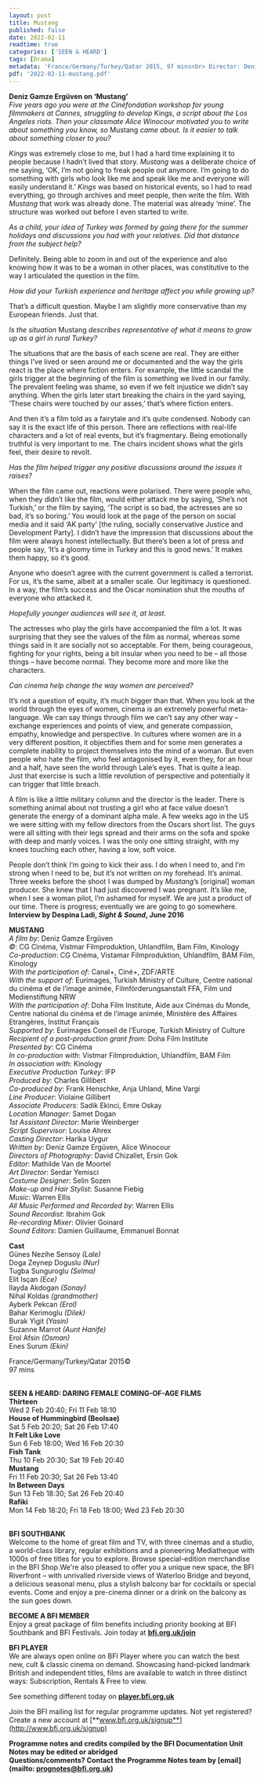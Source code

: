 ```yaml
---
layout: post
title: Mustang
published: false
date: 2022-02-11
readtime: true
categories: ['SEEN & HEARD']
tags: [Drama]
metadata: 'France/Germany/Turkey/Qatar 2015, 97 mins<br> Director: Deniz Gamze Ergüven'
pdf: '2022-02-11-mustang.pdf'
---
```


**Deniz Gamze Ergüven on ‘Mustang’**<br>
_Five years ago you were at the Cinéfondation workshop for young filmmakers at Cannes, struggling to develop_ Kings, _a script about the Los Angeles riots. Then your classmate Alice Winocour motivated you to write about something you know, so_ Mustang _came about. Is it easier to talk about something closer to you?_

_Kings_ was extremely close to me, but I had a hard time explaining it to people because I hadn’t lived that story. _Mustang_ was a deliberate choice of me saying, ‘OK, I’m not going to freak people out anymore. I’m going to do something with girls who look like me and speak like me and everyone will easily understand it.’ _Kings_ was based on historical events, so I had to read everything, go through archives and meet people, then write the film. With _Mustang_ that work was already done. The material was already ‘mine’. The structure was worked out before I even started to write.

_As a child, your idea of Turkey was formed by_ _going there for the summer holidays and discussions you had with your relatives. Did that distance from the subject help?_

Definitely. Being able to zoom in and out of the experience and also knowing how it was to be a woman in other places, was constitutive to the way I articulated the question in the film.

_How did your Turkish experience and heritage affect you while growing up?_

That’s a difficult question. Maybe I am slightly more conservative than my European friends. Just that.

_Is the situation_ Mustang _describes representative of what it means to grow up as a girl in rural Turkey?_

The situations that are the basis of each scene are real. They are either things I’ve lived or seen around me or documented and the way the girls react is the place where fiction enters. For example, the little scandal the girls trigger at the beginning of the film is something we lived in our family. The prevalent feeling was shame, so even if we felt injustice we didn’t say anything. When the girls later start breaking the chairs in the yard saying, ‘These chairs were touched by our asses,’ that’s where fiction enters.

And then it’s a film told as a fairytale and it’s quite condensed. Nobody can say it is the exact life of this person. There are reflections with real-life characters and a lot of real events, but it’s fragmentary. Being emotionally truthful is very important to me. The chairs incident shows what the girls feel, their desire to revolt.

_Has the film helped trigger any positive discussions around the issues it raises?_

When the film came out, reactions were polarised. There were people who, when they didn’t like the film, would either attack me by saying, ‘She’s not Turkish,’ or the film by saying, ‘The script is so bad, the actresses are so bad, it’s so boring.’ You would look at the page of the person on social media and it said ‘AK party’ [the ruling, socially conservative Justice and Development Party]. I didn’t have the impression that discussions about the film were always honest intellectually. But there’s been a lot of press and people say, ‘It’s a gloomy time in Turkey and this is good news.’ It makes them happy, so it’s good.

Anyone who doesn’t agree with the current government is called a terrorist. For us, it’s the same, albeit at a smaller scale. Our legitimacy is questioned. In a way, the film’s success and the Oscar nomination shut the mouths of everyone who attacked it.

_Hopefully younger audiences will see it, at least._

The actresses who play the girls have accompanied the film a lot. It was surprising that they see the values of the film as normal, whereas some things said in it are socially not so acceptable. For them, being courageous, fighting for your rights, being a bit insular when you need to be – all those things – have become normal. They become more and more like the characters.

_Can cinema help change the way women are perceived?_

It’s not a question of equity, it’s much bigger than that. When you look at the world through the eyes of women, cinema is an extremely powerful meta-language. We can say things through film we can’t say any other way – exchange experiences and points of view, and generate compassion, empathy, knowledge and perspective. In cultures where women are in a very different position, it objectifies them and for some men generates a complete inability to project themselves into the mind of a woman. But even people who hate the film, who feel antagonised by it, even they, for an hour and a half, have seen the world through Lale’s eyes. That is quite a leap. Just that exercise is such a little revolution of perspective and potentially it can trigger that little breach.

A film is like a little military column and the director is the leader. There is something animal about not trusting a girl who at face value doesn’t generate the energy of a dominant alpha male. A few weeks ago in the US we were sitting with my fellow directors from the Oscars short list. The guys were all sitting with their legs spread and their arms on the sofa and spoke with deep and manly voices. I was the only one sitting straight, with my knees touching each other, having a low, soft voice.

People don’t think I’m going to kick their ass. I do when I need to, and I’m strong when I need to be, but it’s not written on my forehead. It’s animal. Three weeks before the shoot I was dumped by _Mustang_’s [original] woman producer. She knew that I had just discovered I was pregnant. It’s like me, when I see a woman pilot, I’m ashamed for myself. We are just a product of our time. There is progress; eventually we are going to go somewhere.<br>
**Interview by Despina Ladi, _Sight & Sound_, June 2016**<br>

**MUSTANG**<br>
_A film by_: Deniz Gamze Ergüven  
_©_: CG Cinéma, Vistmar Filmproduktion, Uhlandfilm, Bam Film, Kinology  
_Co-production_: CG Cinéma, Vistamar Filmproduktion, Uhlandfilm, BAM Film, Kinology  
_With the participation of_: Canal+, Ciné+, ZDF/ARTE  
_With the support of_: Eurimages, Turkish Ministry of Culture, Centre national du cinéma et de l’image animée, Filmförderungsanstalt FFA, Film und Medienstiftung NRW  
_With the participation of_: Doha Film Institute, Aide aux Cinémas du Monde, Centre national du cinéma et de l’image animée, Ministère des Affaires Etrangères, Institut Français  
_Supported by_: Eurimages Conseil de l’Europe, Turkish Ministry of Culture  
_Recipient of a post-production grant from_: Doha Film Institute  
_Presented by_: CG Cinéma  
_In co-production with_: Vistmar Filmproduktion, Uhlandfilm, BAM Film  
_In association with_: Kinology  
_Executive Production Turkey_: IFP  
_Produced by_: Charles Gillibert  
_Co-produced by_: Frank Henschke, Anja Uhland, Mine Vargi  
_Line Producer_: Violaine Gillibert  
_Associate Producers_: Sadik Ekinci, Emre Oskay  
_Location Manager_: Samet Dogan  
_1st Assistant Director_: Marie Weinberger  
_Script Supervisor_: Louise Ahrex  
_Casting Director_: Harika Uygur  
_Written by_: Deniz Gamze Ergüven, Alice Winocour  
_Directors of Photography_: David Chizallet, Ersin Gok<br>
_Editor_: Mathilde Van de Moortel  
_Art Director_: Serdar Yemisci  
_Costume Designer_: Selin Sozen  
_Make-up and Hair Stylist_: Susanne Fiebig  
_Music_: Warren Ellis  
_All Music Performed and Recorded by_: Warren Ellis  
_Sound Recordist_: Ibrahim Gok  
_Re-recording Mixer_: Olivier Goinard  
_Sound Editors_: Damien Guillaume, Emmanuel Bonnat<br>

**Cast**<br>
Günes Nezihe Sensoy _(Lale)_  
Doga Zeynep Doguslu _(Nur)_  
Tugba Sunguroglu _(Selma)_  
Elit Isçan _(Ece)_  
Ilayda Akdogan _(Sonay)_  
Nihal Koldas _(grandmother)_  
Ayberk Pekcan _(Erol)_  
Bahar Kerimoglu _(Dilek)_  
Burak Yigit _(Yasin)_  
Suzanne Marrot _(Aunt Hanife)_  
Erol Afsin _(Osman)_  
Enes Surum _(Ekin)_<br>

France/Germany/Turkey/Qatar 2015©<br>
97 mins<br>
<br>

**SEEN & HEARD: DARING FEMALE COMING-OF-AGE FILMS**<br>
**Thirteen**<br>
Wed 2 Feb 20:40; Fri 11 Feb 18:10<br>
**House of Hummingbird (Beolsae)**<br>
Sat 5 Feb 20:20; Sat 26 Feb 17:40<br>
**It Felt Like Love**<br>
Sun 6 Feb 18:00; Wed 16 Feb 20:30<br>
**Fish Tank**<br>
Thu 10 Feb 20:30; Sat 19 Feb 20:40<br>
**Mustang**<br>
Fri 11 Feb 20:30; Sat 26 Feb 13:40<br>
**In Between Days**<br>
Sun 13 Feb 18:30; Sat 26 Feb 20:40<br>
**Rafiki**<br>
Mon 14 Feb 18:20; Fri 18 Feb 18:00; Wed 23 Feb 20:30<br>
<br>

**BFI SOUTHBANK**  
Welcome to the home of great film and TV, with three cinemas and a studio, a world-class library, regular exhibitions and a pioneering Mediatheque with 1000s of free titles for you to explore. Browse special-edition merchandise in the BFI Shop.We&#39;re also pleased to offer you a unique new space, the BFI Riverfront – with unrivalled riverside views of Waterloo Bridge and beyond, a delicious seasonal menu, plus a stylish balcony bar for cocktails or special events. Come and enjoy a pre-cinema dinner or a drink on the balcony as the sun goes down.  

**BECOME A BFI MEMBER**  
Enjoy a great package of film benefits including priority booking at BFI Southbank and BFI Festivals. Join today at [**bfi.org.uk/join**](http://www.bfi.org.uk/join)  

**BFI PLAYER**  
 We are always open online on BFI Player where you can watch the best new, cult &amp; classic cinema on demand. Showcasing hand-picked landmark British and independent titles, films are available to watch in three distinct ways: Subscription, Rentals &amp; Free to view.  

See something different today on [**player.bfi.org.uk**](https://player.bfi.org.uk)  

Join the BFI mailing list for regular programme updates. Not yet registered? Create a new account at [**www.bfi.org.uk/signup**](http://www.bfi.org.uk/signup)

**Programme notes and credits compiled by the BFI Documentation Unit  
Notes may be edited or abridged  
Questions/comments? Contact the Programme Notes team by [email](mailto: prognotes@bfi.org.uk)**

